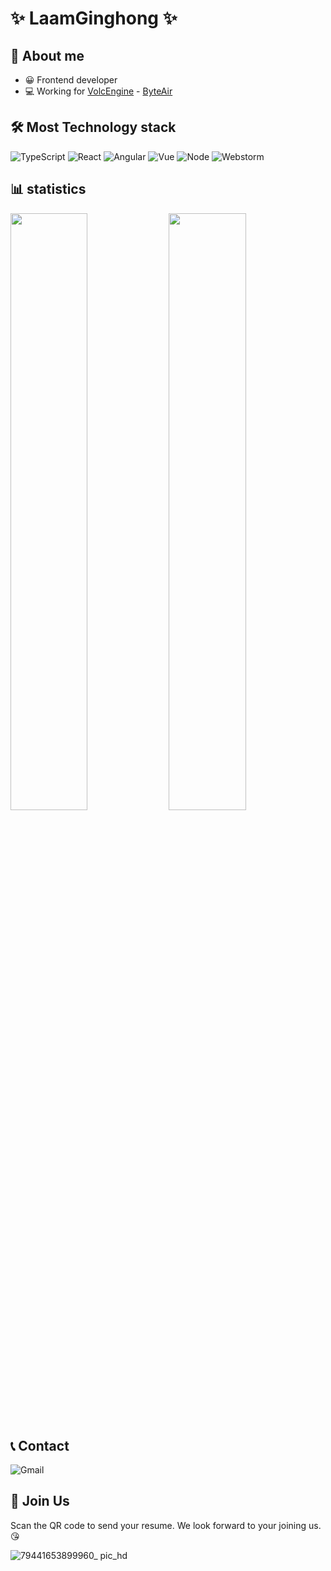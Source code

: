 # ✨ LaamGinghong ✨

## 👋 About me

- 😀 Frontend developer
- 💻 Working for [VolcEngine](https://www.volcengine.com/) - [ByteAir](https://www.volcengine.com/product/rec)

## 🛠 Most Technology stack

![TypeScript](https://img.shields.io/badge/-TypeScript-333333?style=flat&logo=typescript)
![React](https://img.shields.io/badge/-React-333333?style=flat&logo=react)
![Angular](https://img.shields.io/badge/-Angular-333333?style=flat&logo=angular&logoColor=C3002F)
![Vue](https://img.shields.io/badge/-Vue-333333?style=flat&logo=vue.js)
![Node](https://img.shields.io/badge/-Node-333333?style=flat&logo=node.js)
![Webstorm](https://img.shields.io/badge/-Webstorm-333333?style=flat&logo=webstorm)

## 📊 statistics

<p>
  <img align="center" width="49.5%" src="https://github-readme-stats.vercel.app/api?username=LaamGinghong&show_icons=true&count_private=true&theme=buefy" />
  <img align="center" width="49.5%" src="https://github-readme-stats.vercel.app/api/top-langs/?username=LaamGinghong&layout=compact&hide=html,vue,shell"/>
</p> 

## 📞 Contact

![Gmail](https://img.shields.io/badge/-laamginghong1996@gmail.com-333333?style=flat&logo=Gmail)


## 👊 Join Us

Scan the QR code to send your resume. We look forward to your joining us. 😘

![79441653899960_ pic_hd](https://user-images.githubusercontent.com/33472924/172117085-1c1768e9-d44f-4d07-a915-db0370f3ef0c.jpg)
